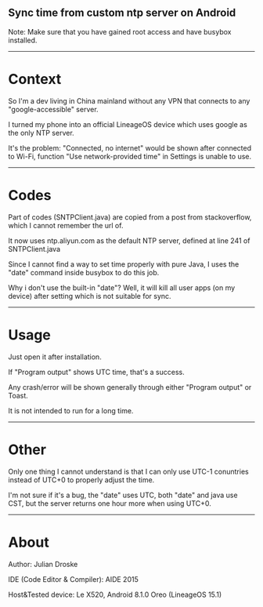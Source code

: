 ## Sync time from custom ntp server on Android

Note: Make sure that you have gained root access and have busybox installed.


***

# Context

So I'm a dev living in China mainland without any VPN that connects to any "google-accessible" server.

I turned my phone into an official LineageOS device which uses google as the only NTP server.

It's the problem: "Connected, no internet" would be shown after connected to Wi-Fi, function "Use network-provided time" in Settings is unable to use.


***

# Codes

Part of codes (SNTPClient.java) are copied from a post from stackoverflow, which I cannot remember the url of.

It now uses ntp.aliyun.com as the default NTP server, defined at line 241 of SNTPClient.java

Since I cannot find a way to set time properly with pure Java, I uses the "date" command inside busybox to do this job.

Why i don't use the built-in "date"? Well, it will kill all user apps (on my device) after setting which is not suitable for sync.


***

# Usage

Just open it after installation.

If "Program output" shows UTC time, that's a success.

Any crash/error will be shown generally through either "Program output" or Toast.

It is not intended to run for a long time.

***

# Other

Only one thing I cannot understand is that I can only use UTC-1 conuntries instead of UTC+0 to properly adjust the time.

I'm not sure if it's a bug, the "date" uses UTC, both "date" and java use CST, but the server returns one hour more when using UTC+0.

***

# About

Author: Julian Droske

IDE (Code Editor & Compiler): AIDE 2015

Host&Tested device: Le X520, Android 8.1.0 Oreo (LineageOS 15.1)
